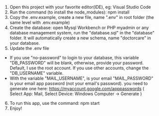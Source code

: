 1. Open this project with your favorite editor(IDE), eg: Visual Studio Code
2. Run the command (to install the node_modules): npm install
3. Copy the .env.example, create a new file, name ".env"  in root folder (the same level with .env.example)
4. Create the database: open Mysql Workbench or PHP myadmin or any database management system, run the "database.sql" in the "database" folder.
It will automatically create a new schema, name "doctorcare" in your database.
5. Update the .env file
- If you use "no-password" to login to your database, this variable "DB_PASSWORD" will be blank, otherwise, provide your password.
Default, I use the root account. If you use other accounts, change the "DB_USERNAME" variable.
- With the variable "MAIL_USERNAME", is your email 
"MAIL_PASSWORD" is your email app password (not your email's password). you need to generate one here: https://myaccount.google.com/apppasswords
( Select App: Mail, Select Device: Windows Computer -> Generate )
6. To run this app, use the command: npm start
7. Enjoy!

